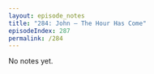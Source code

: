 ```yaml
---
layout: episode_notes
title: "284: John — The Hour Has Come"
episodeIndex: 287
permalink: /284
---
```

No notes yet.
